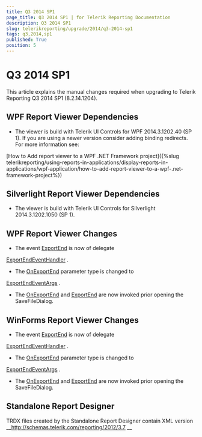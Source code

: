 ```yaml
---
title: Q3 2014 SP1
page_title: Q3 2014 SP1 | for Telerik Reporting Documentation
description: Q3 2014 SP1
slug: telerikreporting/upgrade/2014/q3-2014-sp1
tags: q3,2014,sp1
published: True
position: 5
---
```


# Q3 2014 SP1



This article explains the manual changes required when upgrading to Telerik Reporting Q3 2014 SP1 (8.2.14.1204).


## WPF Report Viewer Dependencies

* The viewer is build with Telerik UI Controls for WPF 2014.3.1202.40 (SP 1). If you are using a newer version consider adding binding redirects. For more information see:
              
[How to Add report viewer to a WPF .NET Framework project]({%slug telerikreporting/using-reports-in-applications/display-reports-in-applications/wpf-application/how-to-add-report-viewer-to-a-wpf-.net-framework-project%})


## Silverlight Report Viewer Dependencies

* The viewer is build with Telerik UI Controls for Silverlight 2014.3.1202.1050 (SP 1).
            


## WPF Report Viewer Changes

* The event 
[ExportEnd](/reporting/api/Telerik.ReportViewer.Wpf.ReportViewer#Telerik_ReportViewer_Wpf_ReportViewer_ExportEnd)
 is now of delegate
              
[ExportEndEventHandler](/reporting/api/Telerik.ReportViewer.Common.ExportEndEventHandler)
.
            


* The 
[OnExportEnd](/reporting/api/Telerik.ReportViewer.Wpf.ReportViewer#Telerik_ReportViewer_Wpf_ReportViewer_OnExportEnd_Telerik_ReportViewer_Common_ExportEndEventArgs_)
              parameter type is changed to
              
[ExportEndEventArgs](/reporting/api/Telerik.ReportViewer.Common.ExportEndEventArgs)
.
            


* The 
[OnExportEnd](/reporting/api/Telerik.ReportViewer.Wpf.ReportViewer#Telerik_ReportViewer_Wpf_ReportViewer_OnExportEnd_Telerik_ReportViewer_Common_ExportEndEventArgs_)
              and 
[ExportEnd](/reporting/api/Telerik.ReportViewer.Wpf.ReportViewer#Telerik_ReportViewer_Wpf_ReportViewer_ExportEnd)
 are now invoked prior opening the SaveFileDialog.
            


## WinForms Report Viewer Changes

* The event 
[ExportEnd](/reporting/api/Telerik.ReportViewer.WinForms.ReportViewerBase#Telerik_ReportViewer_WinForms_ReportViewerBase_ExportEnd)
 is now of delegate
              
[ExportEndEventHandler](/reporting/api/Telerik.ReportViewer.Common.ExportEndEventHandler)
.
            


* The 
[OnExportEnd](/reporting/api/Telerik.ReportViewer.WinForms.ReportViewerBase#Telerik_ReportViewer_WinForms_ReportViewerBase_OnExportEnd_Telerik_ReportViewer_Common_ExportEndEventArgs_)
              parameter type is changed to
              
[ExportEndEventArgs](/reporting/api/Telerik.ReportViewer.Common.ExportEndEventArgs)
.
            


* The 
[OnExportEnd](/reporting/api/Telerik.ReportViewer.Wpf.ReportViewer#Telerik_ReportViewer_Wpf_ReportViewer_OnExportEnd_Telerik_ReportViewer_Common_ExportEndEventArgs_)
              and 
[ExportEnd](/reporting/api/Telerik.ReportViewer.Wpf.ReportViewer#Telerik_ReportViewer_Wpf_ReportViewer_ExportEnd)
 are now invoked prior opening the SaveFileDialog.
            


## Standalone Report Designer

TRDX files created by the Standalone Report Designer contain XML version 
__http://schemas.telerik.com/reporting/2012/3.7
__
